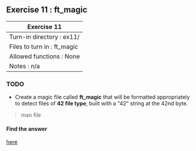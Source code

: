 ## Exercise 11 : ft_magic

|              Exercise 11              |
|---------------------------------------|
| Turn-in directory : ex11/				|
| Files to turn in : ft_magic			|
| Allowed functions : None				|
| Notes : n/a							|

### TODO

* Create a magic file called **ft_magic** that will be formatted appropriately
to detect files of **42 file type**, built with a "42" string at the 42nd byte.

> man file

#### Find the answer
[here](https://github.com/idevHive/42/blob/master/Piscines/C/Day00/answers/ex11/README.md)
